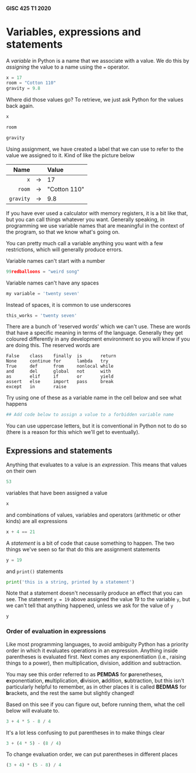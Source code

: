#### GISC 425 T1 2020
# Variables, expressions and statements
A *variable* in Python is a name that we associate with a value. We do this by *assigning* the value to a name using the `=` operator.


```python
x = 17
room = "Cotton 110"
gravity = 9.8
```

Where did those values go? To retrieve, we just ask Python for the values back again.


```python
x
```


```python
room
```


```python
gravity
```

Using assignment, we have created a label that we can use to refer to the value we assigned to it. Kind of like the picture below

Name  | &nbsp;   | Value
----: | :------: | :-----
`x`| &rarr; | 17
`room` | &rarr; | "Cotton 110"
`gravity` | &rarr; | 9.8


If you have ever used a calculator with memory registers, it is a bit like that, but you can call things whatever you want. Generally speaking, in programming we use variable names that are meaningful in the context of the program, so that we know what's going on.

You can pretty much call a variable anything you want with a few restrictions, which will generally produce errors.

Variable names can't start with a number


```python
99redballoons = "weird song"
```

Variable names can't have any spaces


```python
my variable = 'twenty seven'
```

Instead of spaces, it is common to use underscores


```python
this_works = 'twenty seven'
```

There are a bunch of 'reserved words' which we can't use. These are words that have a specific meaning in terms of the language. Generally they get coloured differently in any development environment so you will know if you are doing this. The reserved words are
```
False    class    finally  is       return
None     continue for      lambda   try
True     def      from     nonlocal while
and      del      global   not      with
as       elif     if       or       yield
assert   else     import   pass     break
except   in       raise
```
Try using one of these as a variable name in the cell below and see what happens


```python
## Add code below to assign a value to a forbidden variable name
```

You can use uppercase letters, but it is conventional in Python not to do so (there is a reason for this which we'll get to eventually).

## Expressions and statements
Anything that evaluates to a value is an *expression*. This means that values on their own


```python
53
```

variables that have been assigned a value


```python
x
```

and combinations of values, variables and operators (arithmetic or other kinds) are all expressions


```python
x + 4 == 21
```

A *statement* is a bit of code that cause something to happen. The two things we've seen so far that do this are assignment statements


```python
y = 19
```

and `print()` statements


```python
print('this is a string, printed by a statement')
```

Note that a statement doesn't necessarily produce an effect that you can see. The statement `y = 19` above assigned the value 19 to the variable `y`, but we can't tell that anything happened, unless we ask for the value of `y`


```python
y
```

### Order of evaluation in expressions
Like most programming languages, to avoid ambiguity Python has a priority order in which it evaluates operations in an expression.  Anything inside parentheses is evaluated first. Next comes any exponentiation (i.e., raising things to a power), then multiplication, division, addition and subtraction.

You may see this order referred to as **PEMDAS** for **p**arenetheses, **e**xponentiation, **m**ultiplication, **d**ivision, **a**ddition, **s**ubtraction, but this isn't particularly helpful to remember, as in other places it is called **BEDMAS** for **b**rackets, and the rest the same but slightly changed!

Based on this see if you can figure out, before running them, what the cell below will evaluate to.


```python
3 + 4 * 5 - 8 / 4
```

It's a lot less confusing to put parentheses in to make things clear


```python
3 + (4 * 5) - (8 / 4)
```

To change evaluation order, we can put parentheses in different places


```python
(3 + 4) * (5 - 8) / 4
```


```python

```
